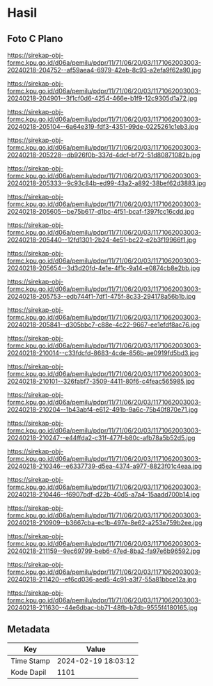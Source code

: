 # Hasil

## Foto C Plano

https://sirekap-obj-formc.kpu.go.id/d06a/pemilu/pdpr/11/71/06/20/03/1171062003003-20240218-204752--af59aea4-6979-42eb-8c93-a2efa9f62a90.jpg

https://sirekap-obj-formc.kpu.go.id/d06a/pemilu/pdpr/11/71/06/20/03/1171062003003-20240218-204901--3f1cf0d6-4254-466e-b1f9-12c9305d1a72.jpg

https://sirekap-obj-formc.kpu.go.id/d06a/pemilu/pdpr/11/71/06/20/03/1171062003003-20240218-205104--6a64e319-fdf3-4351-99de-0225261c1eb3.jpg

https://sirekap-obj-formc.kpu.go.id/d06a/pemilu/pdpr/11/71/06/20/03/1171062003003-20240218-205228--db926f0b-337d-4dcf-bf72-51d80871082b.jpg

https://sirekap-obj-formc.kpu.go.id/d06a/pemilu/pdpr/11/71/06/20/03/1171062003003-20240218-205333--9c93c84b-ed99-43a2-a892-38bef62d3883.jpg

https://sirekap-obj-formc.kpu.go.id/d06a/pemilu/pdpr/11/71/06/20/03/1171062003003-20240218-205605--be75b617-d1bc-4f51-bcaf-f397fcc16cdd.jpg

https://sirekap-obj-formc.kpu.go.id/d06a/pemilu/pdpr/11/71/06/20/03/1171062003003-20240218-205440--12fd1301-2b24-4e51-bc22-e2b3f19966f1.jpg

https://sirekap-obj-formc.kpu.go.id/d06a/pemilu/pdpr/11/71/06/20/03/1171062003003-20240218-205654--3d3d20fd-4e1e-4f1c-9a14-e0874cb8e2bb.jpg

https://sirekap-obj-formc.kpu.go.id/d06a/pemilu/pdpr/11/71/06/20/03/1171062003003-20240218-205753--edb744f1-7df1-475f-8c33-294178a56b1b.jpg

https://sirekap-obj-formc.kpu.go.id/d06a/pemilu/pdpr/11/71/06/20/03/1171062003003-20240218-205841--d305bbc7-c88e-4c22-9667-ee1efdf8ac76.jpg

https://sirekap-obj-formc.kpu.go.id/d06a/pemilu/pdpr/11/71/06/20/03/1171062003003-20240218-210014--c33fdcfd-8683-4cde-856b-ae0919fd5bd3.jpg

https://sirekap-obj-formc.kpu.go.id/d06a/pemilu/pdpr/11/71/06/20/03/1171062003003-20240218-210101--326fabf7-3509-4411-80f6-c4feac565985.jpg

https://sirekap-obj-formc.kpu.go.id/d06a/pemilu/pdpr/11/71/06/20/03/1171062003003-20240218-210204--1b43abf4-e612-491b-9a6c-75b40f870e71.jpg

https://sirekap-obj-formc.kpu.go.id/d06a/pemilu/pdpr/11/71/06/20/03/1171062003003-20240218-210247--e44ffda2-c31f-477f-b80c-afb78a5b52d5.jpg

https://sirekap-obj-formc.kpu.go.id/d06a/pemilu/pdpr/11/71/06/20/03/1171062003003-20240218-210346--e6337739-d5ea-4374-a977-8823f01c4eaa.jpg

https://sirekap-obj-formc.kpu.go.id/d06a/pemilu/pdpr/11/71/06/20/03/1171062003003-20240218-210446--f6907bdf-d22b-40d5-a7a4-15aadd700b14.jpg

https://sirekap-obj-formc.kpu.go.id/d06a/pemilu/pdpr/11/71/06/20/03/1171062003003-20240218-210909--b3667cba-ec1b-497e-8e62-a253e759b2ee.jpg

https://sirekap-obj-formc.kpu.go.id/d06a/pemilu/pdpr/11/71/06/20/03/1171062003003-20240218-211159--9ec69799-beb6-47ed-8ba2-fa97e6b96592.jpg

https://sirekap-obj-formc.kpu.go.id/d06a/pemilu/pdpr/11/71/06/20/03/1171062003003-20240218-211420--ef6cd036-aed5-4c91-a3f7-55a81bbce12a.jpg

https://sirekap-obj-formc.kpu.go.id/d06a/pemilu/pdpr/11/71/06/20/03/1171062003003-20240218-211630--44e6dbac-bb71-48fb-b7db-9555f4180165.jpg


## Metadata

| Key        | Value               |
| ---------- | ------------------- |
| Time Stamp | 2024-02-19 18:03:12 |
| Kode Dapil | 1101                |



